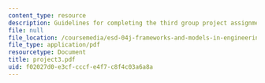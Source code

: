 ```yaml
---
content_type: resource
description: Guidelines for completing the third group project assignment.
file: null
file_location: /coursemedia/esd-04j-frameworks-and-models-in-engineering-systems-engineering-system-design-spring-2007/f02027d0e3cfcccfe4f7c8f4c03a6a8a_project3.pdf
file_type: application/pdf
resourcetype: Document
title: project3.pdf
uid: f02027d0-e3cf-cccf-e4f7-c8f4c03a6a8a
---
```

